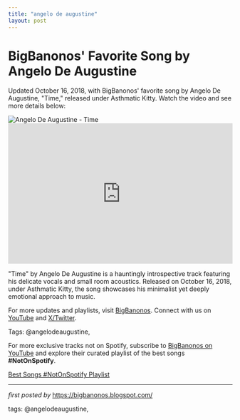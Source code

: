 ```yaml
---
title: "angelo de augustine"
layout: post
---
```

<!-- Post Title -->
<h1 >BigBanonos' Favorite Song by Angelo De Augustine</h1> <!-- Introductory Text -->
<p >Updated October 16, 2018, with BigBanonos' favorite song by Angelo De Augustine, "Time," released under Asthmatic Kitty. Watch the video and see more details below:</p> <!-- Featured Image -->
<div > <img src="https://assets.vogue.com/photos/5891f9c97caf41c472cb5e8e/master/w_2560%2Cc_limit/holding-angelo-de-augustine-premiere.jpg" alt="Angelo De Augustine - Time" />
</div> <!-- YouTube Video Embed -->
<div > <iframe width="100%" height="315" src="https://www.youtube.com/embed/2JlFauSqXPo" title="Angelo De Augustine - Time" frameborder="0" allow="accelerometer; autoplay; clipboard-write; encrypted-media; gyroscope; picture-in-picture; web-share" referrerpolicy="strict-origin-when-cross-origin" allowfullscreen></iframe>
</div> <!-- Song Information -->
<div > <p>"Time" by Angelo De Augustine is a hauntingly introspective track featuring his delicate vocals and small room acoustics. Released on October 16, 2018, under Asthmatic Kitty, the song showcases his minimalist yet deeply emotional approach to music.</p>
</div> <!-- Footer Links -->
<div > <p>For more updates and playlists, visit <a href="https://bigbanonos.blogspot.com/" target="_blank">BigBanonos</a>. Connect with us on <a href="https://www.youtube.com/@BigBanonos" target="_blank">YouTube</a> and <a href="https://x.com/bigbanonos" target="_blank">X/Twitter</a>.</p>
</div> <!-- Tags -->
<p >Tags: @angelodeaugustine,</p>


<!--Subscribe and Playlist Links-->
<div>
    <p>For more exclusive tracks not on Spotify, subscribe to <a href="https://www.youtube.com/@BigBanonos" target="_blank">BigBanonos on YouTube</a> and explore their curated playlist of the best songs <strong>#NotOnSpotify</strong>.</p>
    <p><a href="https://www.youtube.com/playlist?list=PLtuNtuTatqI0kFahUCbtbfenC_ET5O_tr" target="_blank">Best Songs #NotOnSpotify Playlist<br /></a></p></div>

<hr />

<p><em>first posted by</em> <a href="https://bigbanonos.blogspot.com/" rel="noopener" target="_new">https://bigbanonos.blogspot.com/</a></p>

<p>tags: @angelodeaugustine,</p>

